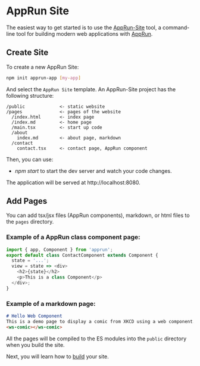 # AppRun Site

The easiest way to get started is to use the [AppRun-Site](https://github.com/yysun/apprun-site) tool, a command-line tool for building modern web applications with [AppRun](https://github.com/yysun/apprun).

## Create Site

To create a new AppRun Site:

```sh
npm init apprun-app [my-app]
```

And select the `AppRun Site` template. An AppRun-Site project has the following structure:

```
/public             <- static website
/pages              <- pages of the website
  /index.html       <- index page
  /index.md         <- home page
  /main.tsx         <- start up code
  /about
    index.md        <- about page, markdown
  /contact
    contact.tsx     <- contact page, AppRun component
```

Then, you can use:

* _npm start_ to start the dev server and watch your code changes.

The application will be served at http://localhost:8080.


## Add Pages

You can add tsx/jsx files (AppRun components), markdown, or html files to the `pages` directory.

### Example of a AppRun class component page:
```javascript
import { app, Component } from 'apprun';
export default class ContactComponent extends Component {
  state = '...';
  view = state => <div>
    <h2>{state}</h2>
    <p>This is a class Component</p>
  </div>;
}
```

### Example of a markdown page:

```markdown
# Hello Web Component
This is a demo page to display a comic from XKCD using a web component.
<ws-comic></ws-comic>
```

All the pages will be compiled to the ES modules into the `public` directory when you build the site.

Next, you will learn how to [build](apprun-site-build.md) your site.

